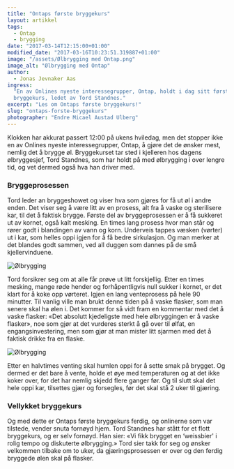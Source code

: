 ```yaml
---
title: "Ontaps første bryggekurs"
layout: artikkel
tags:
  - Ontap
  - brygging
date: "2017-03-14T12:15:00+01:00"
modified_date: "2017-03-16T10:23:51.319887+01:00"
image: "/assets/Ølbrygging med Ontap.png"
image_alt: "Ølbrygging med Ontap"
author:
  - Jonas Jevnaker Aas
ingress:
  "En av Onlines nyeste interessegrupper, Ontap, holdt i dag sitt første
  bryggekurs, ledet av Tord Standnes."
excerpt: "Les om Ontaps første bryggekurs!"
slug: "ontaps-forste-bryggekurs"
photographer: "Endre Micael Austad Ulberg"
---
```


Klokken har akkurat passert 12:00 på ukens hviledag, men det stopper ikke en av
Onlines nyeste interessegrupper, Ontap, å gjøre det de ønsker mest, nemlig det å
brygge øl. Bryggekurset tar sted i kjelleren hos dagens ølbryggesjef, Tord
Standnes, som har holdt på med ølbrygging i over lengre tid, og vet dermed også
hva han driver med.

### Bryggeprosessen

Tord leder an bryggeshowet og viser hva som gjøres for få ut øl i andre enden.
Det viser seg å være litt av en prosess, alt fra å vaske og sterilisere kar, til
det å faktisk brygge. Første del av bryggeprosessen er å få sukkeret ut av
kornet, også kalt mesking. En times lang prosess hvor man står og rører godt i
blandingen av vann og korn. Underveis tappes væsken (vørter) ut i kar, som
helles oppi igjen for å få bedre sirkulasjon. Og man merker at det blandes godt
sammen, ved all duggen som dannes på de små kjellervinduene.

![Ølbrygging](http://i67.tinypic.com/vybqea.jpg)

Tord forsikrer seg om at alle får prøve ut litt forskjellig. Etter en times
mesking, mange røde hender og forhåpentligvis null sukker i kornet, er det klart
for å koke opp vørteret. Igjen en lang venteprosess på hele 90 minutter. Til
vanlig ville man brukt denne tiden på å vaske flasker, som man senere skal ha
ølen i. Det kommer for så vidt fram en kommentar med det å vaske flasker: «Det
absolutt kjedeligste med hele ølbryggingen er å vaske flasker», noe som gjør at
det vurderes sterkt å gå over til ølfat, en engangsinvestering, men som gjør at
man mister litt sjarmen med det å faktisk drikke fra en flaske.

![Ølbrygging](http://i66.tinypic.com/2na8uuc.jpg)

Etter en halvtimes venting skal humlen oppi for å sette smak på brygget. Og
dermed er det bare å vente, holde et øye med temperaturen og at det ikke koker
over, for det har nemlig skjedd flere ganger før. Og til slutt skal det hele
oppi kar, tilsettes gjær og forsegles, før det skal stå 2 uker til gjæring.

### Vellykket bryggekurs

Og med dette er Ontaps første bryggekurs ferdig, og onlinerne som var tilstede,
vender snuta fornøyd hjem. Tord Standnes har stått for et flott bryggekurs, og
er selv fornøyd. Han sier: «Vi fikk brygget en ‘weissbier' i rolig tempo og
diskuterte ølbrygging.» Tord sier takk for seg og ønsker velkommen tilbake om to
uker, da gjæringsprosessen er over og den ferdig bryggede ølen skal på flasker.
